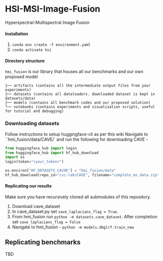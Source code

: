 # HSI-MSI-Image-Fusion
Hyperspectral-Multispectral Image Fusion

#### Installation
1. ```conda env create -f environment.yaml```
2. ```conda activate hsi```

#### Directory structure
`hmi_fusion` is our library that houses all our benchmarks and our own proposed model
```
├── artifacts (contains all the intermediate output files from your experiments)
├── datasets (contains all dataloaders. downloaded dataset is kept in datasets/data)
├── models (contains all benchmark codes and our proposed solution)
└── notebooks (contains experiments and visualization scripts, useful for tutorial and debugging)
```

### Downloading datasets
Follow instructions to setup huggingface-cli as per this wiki
Navigate to ``hmi_fusion/data/CAVE/` and run the following for downloading CAVE -
```python
from huggingface_hub import login
from huggingface_hub import hf_hub_download
import os
login(token="<your_token>")

os.environ["HF_DATASETS_CACHE"] = "hmi_fusion/data"
hf_hub_download(repo_id="cvc-lab/CAVE", filename="complete_ms_data.zip", repo_type="dataset")

```

#### Replicating our results
Make sure you have recursively cloned all submodules of this repository. 
1. Download cave_dataset
2. In cave_dataset.py set ``save_laplacians_flag = True``. 
3. From hmi_fusion run ``python -m datasets.cave_dataset``. After completion set ``save_laplacians_flag = False``
2. Navigate to hmi_fusion - ``python -m models.dbglrf.train_new``


## Replicating benchmarks

TBD